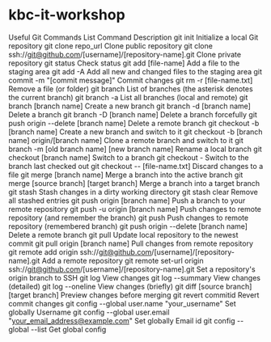# kbc-it-workshop
Useful Git Commands List
Command	Description
git init	Initialize a local Git repository
git clone repo_url	Clone public repository
git clone ssh://git@github.com/[username]/[repository-name].git	Clone private repository
git status	Check status
git add [file-name]	Add a file to the staging area
git add -A	Add all new and changed files to the staging area
git commit -m "[commit message]"	Commit changes
git rm -r [file-name.txt]	Remove a file (or folder)
git branch	List of branches (the asterisk denotes the current branch)
git branch -a	List all branches (local and remote)
git branch [branch name]	Create a new branch
git branch -d [branch name]	Delete a branch
git branch -D [branch name]	Delete a branch forcefully
git push origin --delete [branch name]	Delete a remote branch
git checkout -b [branch name]	Create a new branch and switch to it
git checkout -b [branch name] origin/[branch name]	Clone a remote branch and switch to it
git branch -m [old branch name] [new branch name]	Rename a local branch
git checkout [branch name]	Switch to a branch
git checkout -	Switch to the branch last checked out
git checkout -- [file-name.txt]	Discard changes to a file
git merge [branch name]	Merge a branch into the active branch
git merge [source branch] [target branch]	Merge a branch into a target branch
git stash	Stash changes in a dirty working directory
git stash clear	Remove all stashed entries
git push origin [branch name]	Push a branch to your remote repository
git push -u origin [branch name]	Push changes to remote repository (and remember the branch)
git push	Push changes to remote repository (remembered branch)
git push origin --delete [branch name]	Delete a remote branch
git pull	Update local repository to the newest commit
git pull origin [branch name]	Pull changes from remote repository 
git remote add origin ssh://git@github.com/[username]/[repository-name].git	Add a remote repository
git remote set-url origin ssh://git@github.com/[username]/[repository-name].git	Set a repository's origin branch to SSH
git log	View changes
git log --summary	View changes (detailed)
git log --oneline	View changes (briefly)
git diff [source branch] [target branch]	Preview changes before merging
git revert commitid	Revert commit changes
git config --global user.name "your_username"	Set globally Username
git config --global user.email "your_email_address@example.com"	Set globally Email id
git config --global --list	Get global config
